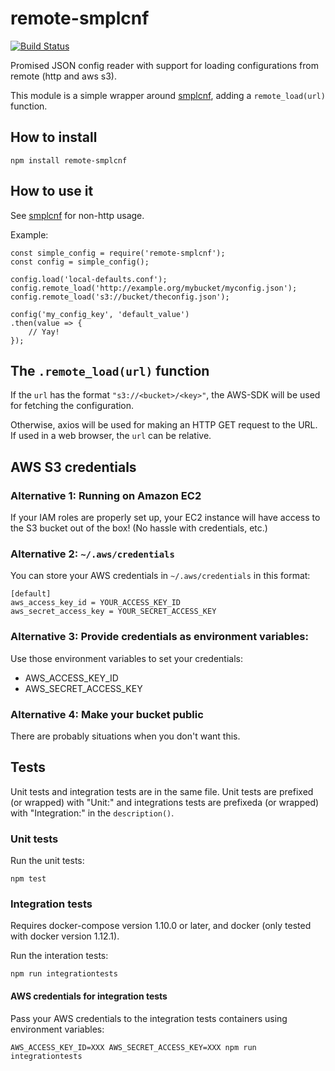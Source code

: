 # remote-smplcnf

[![Build Status](https://semaphoreci.com/api/v1/houseagency/remote-smplcnf/branches/master/shields_badge.svg)](https://semaphoreci.com/houseagency/remote-smplcnf)

Promised JSON config reader with support for loading configurations from remote
(http and aws s3).

This module is a simple wrapper around
[smplcnf](https://github.com/spurge/smplcnf), adding a `remote_load(url)`
function.

## How to install

	npm install remote-smplcnf

## How to use it

See [smplcnf](https://github.com/spurge/smplcnf) for non-http usage.

Example:

	const simple_config = require('remote-smplcnf');
	const config = simple_config();

	config.load('local-defaults.conf');
	config.remote_load('http://example.org/mybucket/myconfig.json');
	config.remote_load('s3://bucket/theconfig.json');

	config('my_config_key', 'default_value')
	.then(value => {
		// Yay!
	});

## The `.remote_load(url)` function

If the `url` has the format `"s3://<bucket>/<key>"`, the AWS-SDK will be used
for fetching the configuration.

Otherwise, axios will be used for making an HTTP GET request to the URL.
If used in a web browser, the `url` can be relative.

## AWS S3 credentials

### Alternative 1: Running on Amazon EC2

If your IAM roles are properly set up, your EC2 instance will have access to
the S3 bucket out of the box! (No hassle with credentials, etc.)

### Alternative 2: `~/.aws/credentials`

You can store your AWS credentials in `~/.aws/credentials` in this format:

	[default]
	aws_access_key_id = YOUR_ACCESS_KEY_ID
	aws_secret_access_key = YOUR_SECRET_ACCESS_KEY

### Alternative 3: Provide credentials as environment variables:

Use those environment variables to set your credentials:

* AWS_ACCESS_KEY_ID
* AWS_SECRET_ACCESS_KEY

### Alternative 4: Make your bucket public

There are probably situations when you don't want this.

## Tests

Unit tests and integration tests are in the same file.
Unit tests are prefixed (or wrapped) with "Unit:" and integrations tests are
prefixeda (or wrapped) with "Integration:" in the `description()`.

### Unit tests

Run the unit tests:

	npm test

### Integration tests

Requires docker-compose version 1.10.0 or later, and docker (only tested with
docker version 1.12.1).

Run the interation tests:

	npm run integrationtests

#### AWS credentials for integration tests

Pass your AWS credentials to the integration tests containers using environment
variables:

	AWS_ACCESS_KEY_ID=XXX AWS_SECRET_ACCESS_KEY=XXX npm run integrationtests

